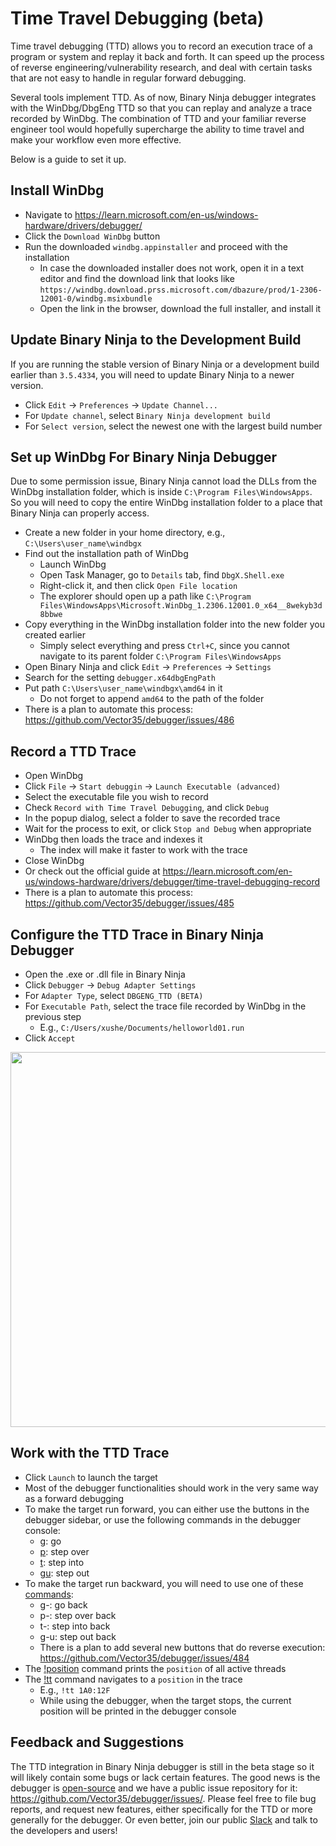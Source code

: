 # Time Travel Debugging (beta)

Time travel debugging (TTD) allows you to record an execution trace of a program or system and replay it back and forth.
It can speed up the process of reverse engineering/vulnerability research, and deal with certain tasks that are not easy to handle in regular forward debugging.

Several tools implement TTD. As of now, Binary Ninja debugger integrates with the WinDbg/DbgEng TTD so that you can replay and analyze a trace recorded by WinDbg.
The combination of TTD and your familiar reverse engineer tool would hopefully supercharge the ability to time travel and make your workflow even more effective.

Below is a guide to set it up.

## Install WinDbg

- Navigate to https://learn.microsoft.com/en-us/windows-hardware/drivers/debugger/
- Click the `Download WinDbg` button
- Run the downloaded `windbg.appinstaller` and proceed with the installation
    - In case the downloaded installer does not work, open it in a text editor and find the download link that looks like `https://windbg.download.prss.microsoft.com/dbazure/prod/1-2306-12001-0/windbg.msixbundle`
    - Open the link in the browser, download the full installer, and install it


## Update Binary Ninja to the Development Build

If you are running the stable version of Binary Ninja or a development build earlier than `3.5.4334`, you will need to update Binary Ninja to a newer version.

- Click `Edit` -> `Preferences` -> `Update Channel...`
- For `Update channel`, select `Binary Ninja development build`
- For `Select version`, select the newest one with the largest build number

## Set up WinDbg For Binary Ninja Debugger

Due to some permission issue, Binary Ninja cannot load the DLLs from the WinDbg installation folder, which is inside `C:\Program Files\WindowsApps`.
So you will need to copy the entire WinDbg installation folder to a place that Binary Ninja can properly access.

- Create a new folder in your home directory, e.g., `C:\Users\user_name\windbgx`
- Find out the installation path of WinDbg
    - Launch WinDbg
    - Open Task Manager, go to `Details` tab, find `DbgX.Shell.exe`
    - Right-click it, and then click `Open File location`
    - The explorer should open up a path like `C:\Program Files\WindowsApps\Microsoft.WinDbg_1.2306.12001.0_x64__8wekyb3d8bbwe`
- Copy everything in the WinDbg installation folder into the new folder you created earlier
    - Simply select everything and press `Ctrl+C`, since you cannot navigate to its parent folder `C:\Program Files\WindowsApps`
- Open Binary Ninja and click `Edit` -> `Preferences` -> `Settings`
- Search for the setting `debugger.x64dbgEngPath`
- Put path `C:\Users\user_name\windbgx\amd64` in it
    - Do not forget to append `amd64` to the path of the folder
- There is a plan to automate this process: https://github.com/Vector35/debugger/issues/486


## Record a TTD Trace

- Open WinDbg
- Click `File` -> `Start debuggin` -> `Launch Executable (advanced)`
- Select the executable file you wish to record
- Check `Record with Time Travel Debugging`, and click `Debug`
- In the popup dialog, select a folder to save the recorded trace
- Wait for the process to exit, or click `Stop and Debug` when appropriate
- WinDbg then loads the trace and indexes it
    - The index will make it faster to work with the trace
- Close WinDbg
- Or check out the official guide at https://learn.microsoft.com/en-us/windows-hardware/drivers/debugger/time-travel-debugging-record
- There is a plan to automate this process: https://github.com/Vector35/debugger/issues/485


## Configure the TTD Trace in Binary Ninja Debugger

- Open the .exe or .dll file in Binary Ninja
- Click `Debugger` -> `Debug Adapter Settings`
- For `Adapter Type`, select `DBGENG_TTD (BETA)`
- For `Executable Path`, select the trace file recorded by WinDbg in the previous step
    - E.g., `C:/Users/xushe/Documents/helloworld01.run`
- Click `Accept`

<img src="../../img/debugger/dbgeng_ttd.png" width="600px">


## Work with the TTD Trace

- Click `Launch` to launch the target
- Most of the debugger functionalities should work in the very same way as a forward debugging
- To make the target run forward, you can either use the buttons in the debugger sidebar, or use the following commands in the debugger console:
    - [g](https://learn.microsoft.com/en-us/windows-hardware/drivers/debugger/g--go-): go
    - [p](https://learn.microsoft.com/en-us/windows-hardware/drivers/debugger/p--step-): step over
    - [t](https://learn.microsoft.com/en-us/windows-hardware/drivers/debugger/t--trace-): step into
    - [gu](https://learn.microsoft.com/en-us/windows-hardware/drivers/debugger/gu--go-up-): step out
- To make the target run backward, you will need to use one of these [commands](https://learn.microsoft.com/en-us/windows-hardware/drivers/debugger/time-travel-debugging-navigation-commands):
    - g-: go back
    - p-: step over back
    - t-: step into back
    - g-u: step out back
    - There is a plan to add several new buttons that do reverse execution: https://github.com/Vector35/debugger/issues/484
- The [!position](https://learn.microsoft.com/en-us/windows-hardware/drivers/debugger/time-travel-debugging-extension-positions) command prints the `position` of all active threads
- The [!tt](https://learn.microsoft.com/en-us/windows-hardware/drivers/debugger/time-travel-debugging-extension-tt) command navigates to a `position` in the trace
    - E.g., `!tt 1A0:12F`
    - While using the debugger, when the target stops, the current position will be printed in the debugger console


## Feedback and Suggestions

The TTD integration in Binary Ninja debugger is still in the beta stage so it will likely contain some bugs or lack certain features.
The good news is the debugger is [open-source](https://github.com/Vector35/debugger) and we have a public issue repository for it: https://github.com/Vector35/debugger/issues/.
Please feel free to file bug reports, and request new features, either specifically for the TTD or more generally for the debugger. Or even better, join our public [Slack](https://slack.binary.ninja/) and talk to the developers and users!
